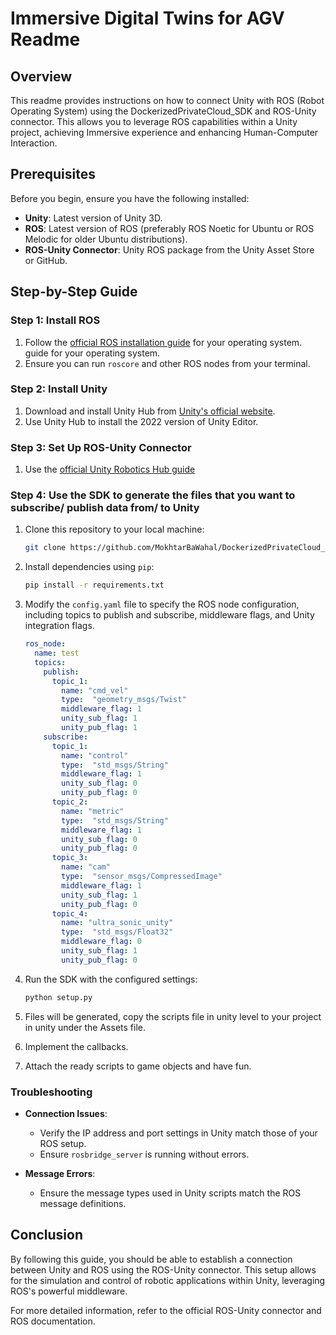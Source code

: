 # Immersive Digital Twins for AGV Readme

## Overview

This readme provides instructions on how to connect Unity with ROS (Robot Operating System) using the DockerizedPrivateCloud_SDK and ROS-Unity connector. This allows you to leverage ROS capabilities within a Unity project, achieving Immersive experience and enhancing Human-Computer Interaction.

## Prerequisites

Before you begin, ensure you have the following installed:

- **Unity**: Latest version of Unity 3D.
- **ROS**: Latest version of ROS (preferably ROS Noetic for Ubuntu or ROS Melodic for older Ubuntu distributions).
- **ROS-Unity Connector**: Unity ROS package from the Unity Asset Store or GitHub.

## Step-by-Step Guide

### Step 1: Install ROS

1. Follow the [official ROS installation guide](http://wiki.ros.org/ROS/Installation) for your operating system. guide for your operating system.
2. Ensure you can run `roscore` and other ROS nodes from your terminal.

### Step 2: Install Unity

1. Download and install Unity Hub from [Unity's official website](https://unity.com/).
2. Use Unity Hub to install the 2022 version of Unity Editor.

### Step 3: Set Up ROS-Unity Connector

1. Use the [official Unity Robotics Hub guide](https://github.com/Unity-Technologies/ROS-TCP-Connector)


### Step 4: Use the SDK to generate the files that you want to subscribe/ publish data from/ to Unity 


1. Clone this repository to your local machine:

    ```bash
    git clone https://github.com/MokhtarBaWahal/DockerizedPrivateCloud_SDK.git
    ```

2. Install dependencies using `pip`:

    ```bash
    pip install -r requirements.txt
    ```


3. Modify the `config.yaml` file to specify the ROS node configuration, including topics to publish and subscribe, middleware flags, and Unity integration flags.

    ```yaml
    ros_node:
      name: test
      topics:
        publish:
          topic_1:
            name: "cmd_vel"
            type:  "geometry_msgs/Twist"
            middleware_flag: 1
            unity_sub_flag: 1
            unity_pub_flag: 1
        subscribe:
          topic_1:
            name: "control"
            type:  "std_msgs/String"
            middleware_flag: 1
            unity_sub_flag: 0
            unity_pub_flag: 0
          topic_2:
            name: "metric"
            type:  "std_msgs/String"
            middleware_flag: 1
            unity_sub_flag: 0
            unity_pub_flag: 0
          topic_3: 
            name: "cam"
            type:  "sensor_msgs/CompressedImage"
            middleware_flag: 1
            unity_sub_flag: 1
            unity_pub_flag: 0
          topic_4: 
            name: "ultra_sonic_unity"
            type:  "std_msgs/Float32"
            middleware_flag: 0
            unity_sub_flag: 1
            unity_pub_flag: 0
    ```

4. Run the SDK with the configured settings:

    ```bash
    python setup.py
    ```
5. Files will be generated, copy the scripts file in unity level to your project in unity under the Assets file.
6. Implement the callbacks.
7. Attach the ready scripts to game objects and have fun.


### Troubleshooting

- **Connection Issues**:
  - Verify the IP address and port settings in Unity match those of your ROS setup.
  - Ensure `rosbridge_server` is running without errors.

- **Message Errors**:
  - Ensure the message types used in Unity scripts match the ROS message definitions.

## Conclusion

By following this guide, you should be able to establish a connection between Unity and ROS using the ROS-Unity connector. This setup allows for the simulation and control of robotic applications within Unity, leveraging ROS's powerful middleware.

For more detailed information, refer to the official ROS-Unity connector and ROS documentation.

